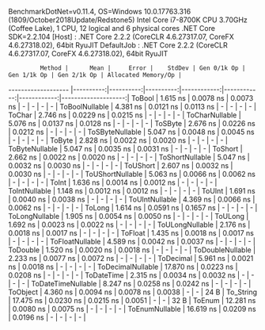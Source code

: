 
BenchmarkDotNet=v0.11.4, OS=Windows 10.0.17763.316 (1809/October2018Update/Redstone5)
Intel Core i7-8700K CPU 3.70GHz (Coffee Lake), 1 CPU, 12 logical and 6 physical cores
.NET Core SDK=2.2.104
  [Host]     : .NET Core 2.2.2 (CoreCLR 4.6.27317.07, CoreFX 4.6.27318.02), 64bit RyuJIT
  DefaultJob : .NET Core 2.2.2 (CoreCLR 4.6.27317.07, CoreFX 4.6.27318.02), 64bit RyuJIT


             Method |      Mean |     Error |    StdDev | Gen 0/1k Op | Gen 1/1k Op | Gen 2/1k Op | Allocated Memory/Op |
------------------- |----------:|----------:|----------:|------------:|------------:|------------:|--------------------:|
             ToBool |  1.615 ns | 0.0078 ns | 0.0073 ns |           - |           - |           - |                   - |
     ToBoolNullable |  4.381 ns | 0.0121 ns | 0.0113 ns |           - |           - |           - |                   - |
             ToChar |  2.746 ns | 0.0229 ns | 0.0215 ns |           - |           - |           - |                   - |
     ToCharNullable |  5.076 ns | 0.0137 ns | 0.0128 ns |           - |           - |           - |                   - |
            ToSByte |  2.676 ns | 0.0226 ns | 0.0212 ns |           - |           - |           - |                   - |
    ToSByteNullable |  5.047 ns | 0.0048 ns | 0.0045 ns |           - |           - |           - |                   - |
             ToByte |  2.828 ns | 0.0022 ns | 0.0020 ns |           - |           - |           - |                   - |
     ToByteNullable |  5.047 ns | 0.0035 ns | 0.0031 ns |           - |           - |           - |                   - |
            ToShort |  2.662 ns | 0.0022 ns | 0.0020 ns |           - |           - |           - |                   - |
    ToShortNullable |  5.047 ns | 0.0032 ns | 0.0030 ns |           - |           - |           - |                   - |
           ToUShort |  2.607 ns | 0.0032 ns | 0.0030 ns |           - |           - |           - |                   - |
   ToUShortNullable |  5.063 ns | 0.0066 ns | 0.0062 ns |           - |           - |           - |                   - |
              ToInt |  1.636 ns | 0.0014 ns | 0.0012 ns |           - |           - |           - |                   - |
      ToIntNullable |  1.148 ns | 0.0012 ns | 0.0012 ns |           - |           - |           - |                   - |
             ToUInt |  1.691 ns | 0.0040 ns | 0.0038 ns |           - |           - |           - |                   - |
     ToUIntNullable |  4.369 ns | 0.0066 ns | 0.0062 ns |           - |           - |           - |                   - |
             ToLong |  1.614 ns | 0.0591 ns | 0.1657 ns |           - |           - |           - |                   - |
     ToLongNullable |  1.905 ns | 0.0054 ns | 0.0050 ns |           - |           - |           - |                   - |
            ToULong |  1.692 ns | 0.0023 ns | 0.0022 ns |           - |           - |           - |                   - |
    ToULongNullable |  2.176 ns | 0.0018 ns | 0.0017 ns |           - |           - |           - |                   - |
            ToFloat |  1.435 ns | 0.0018 ns | 0.0017 ns |           - |           - |           - |                   - |
    ToFloatNullable |  4.589 ns | 0.0042 ns | 0.0037 ns |           - |           - |           - |                   - |
           ToDouble |  1.520 ns | 0.0020 ns | 0.0018 ns |           - |           - |           - |                   - |
   ToDoubleNullable |  2.233 ns | 0.0077 ns | 0.0072 ns |           - |           - |           - |                   - |
          ToDecimal |  5.961 ns | 0.0021 ns | 0.0018 ns |           - |           - |           - |                   - |
  ToDecimalNullable | 17.870 ns | 0.0223 ns | 0.0208 ns |           - |           - |           - |                   - |
         ToDateTime |  2.315 ns | 0.0034 ns | 0.0032 ns |           - |           - |           - |                   - |
 ToDateTimeNullable |  8.247 ns | 0.0258 ns | 0.0242 ns |           - |           - |           - |                   - |
           ToObject |  4.360 ns | 0.0094 ns | 0.0078 ns |      0.0038 |           - |           - |                24 B |
          To_String | 17.475 ns | 0.0230 ns | 0.0215 ns |      0.0051 |           - |           - |                32 B |
             ToEnum | 12.281 ns | 0.0080 ns | 0.0075 ns |           - |           - |           - |                   - |
     ToEnumNullable | 16.619 ns | 0.0209 ns | 0.0196 ns |           - |           - |           - |                   - |
